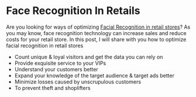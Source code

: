 # Face Recognition In Retails
Are you looking for ways of optimizing [Facial Recognition in retail stores](https://gigasource.io/facial-recognition-in-retail-stores/)?
As you may know, face recognition technology can increase sales and reduce costs for your retail store.
In this post, I will share with you how to optimize facial recognition in retail stores
- Count unique & loyal visitors and get the data you can rely on
- Provide exquisite service to your VIPs
- Understand your customers better
- Expand your knowledge of the target audience & target ads better
- Minimize losses caused by unscrupulous customers
- To prevent theft and shoplifters

